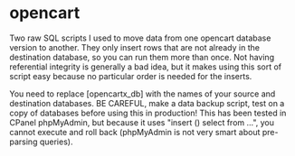 # opencart

Two raw SQL scripts I used to move data from one opencart database version to another. They only insert rows that are not already in the destination database, so you can run them more than once. Not having referential integrity is generally a bad idea, but it makes using this sort of script easy because no particular order is needed for the inserts.

You need to replace [opencartx_db] with the names of your source and destination databases. BE CAREFUL, make a data backup script, test on a copy of databases before using this in production! This has been tested in CPanel phpMyAdmin, but because it uses "insert () select from ...", you cannot execute and roll back (phpMyAdmin is not very smart about pre-parsing queries).
